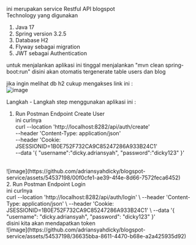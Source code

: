 ini merupakan service Restful API blogspot <br/>
Technology yang digunakan

1. Java 17
2. Spring version 3.2.5
3. Database H2
4. Flyway sebagai migration
5. JWT sebagai Authentication

untuk menjalankan aplikasi ini 
tinggal menjalankan "mvn clean spring-boot:run"
disini akan otomatis tergenerate table users dan blog <br/>

jika ingin melihat db h2 cukup mengakses link ini : <br/>
![image](https://github.com/adriansyahdicky/blogspot-service/assets/54537198/bff64c73-1ca5-4aa7-bfc8-e88543746dbc)

Langkah - Langkah step menggunakan aplikasi ini :
1. Run Postman Endpoint Create User <br/>
ini curlnya <br/>
curl --location 'http://localhost:8282/api/auth/create' \
--header 'Content-Type: application/json' \
--header 'Cookie: JSESSIONID=1B0E752F732CA9C85247286A933B24C1' \
--data '{
    "username":"dicky.adriansyah",
    "password":"dicky123"
}'
<br/>
![image](https://github.com/adriansyahdicky/blogspot-service/assets/54537198/00f0cfe1-ae39-4f4e-8d66-7572feca6452)
<br/>
2. Run Postman Endpoint Login <br/>
ini curlnya <br/>
curl --location 'http://localhost:8282/api/auth/login' \
--header 'Content-Type: application/json' \
--header 'Cookie: JSESSIONID=1B0E752F732CA9C85247286A933B24C1' \
--data '{
    "username": "dicky.adriansyah",
    "password": "dicky123"
}'
<br/>
disini kita akan mendapatkan token <br/>
![image](https://github.com/adriansyahdicky/blogspot-service/assets/54537198/36635bba-8611-4470-b68e-a2a425935d92)

